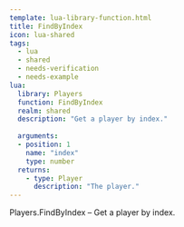 ```yaml
---
template: lua-library-function.html
title: FindByIndex
icon: lua-shared
tags:
  - lua
  - shared
  - needs-verification
  - needs-example
lua:
  library: Players
  function: FindByIndex
  realm: shared
  description: "Get a player by index."
  
  arguments:
  - position: 1
    name: "index"
    type: number
  returns:
    - type: Player
      description: "The player."
---
```


<div class="lua__search__keywords">
Players.FindByIndex &#x2013; Get a player by index.
</div>
